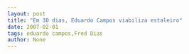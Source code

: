 ```yaml
---
layout: post
title: "Em 30 dias, Eduardo Campos viabiliza estaleiro"
date: 2007-02-01
tags: eduardo campos,Fred Dias
author: None
---
```

 